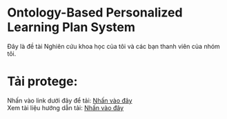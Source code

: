 # Ontology-Based Personalized Learning Plan System
Đây là đề tài Nghiên cứu khoa học của tôi và các bạn thanh viên của nhóm tôi.

# Tải protege:
Nhấn vào link dưới đây để tải: [Nhấn vào đây](https://protege.stanford.edu/software.php#desktop-protege)    
Xem tài liệu hướng dẫn tải: [Nhấn vào đây](https://protegeproject.github.io/protege/installation/windows/)  
